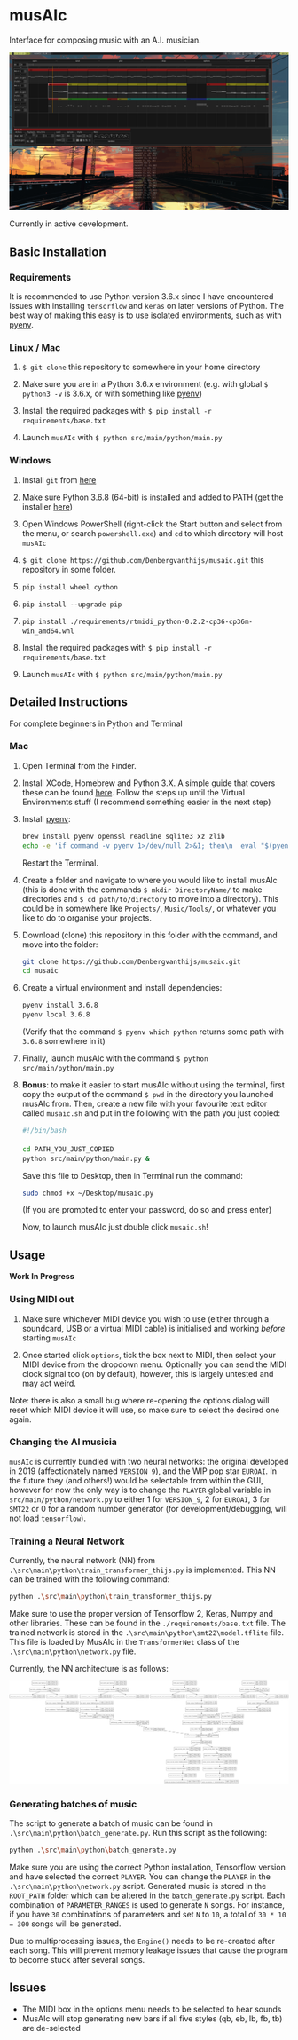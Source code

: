 # musAIc

Interface for composing music with an A.I. musician.

![musAIc 1.0_dev in use](docs/screenshot.png)

Currently in active development.

## Basic Installation

### Requirements

It is recommended to use Python version 3.6.x since I have encountered issues with installing `tensorflow` and `keras` on later versions of Python. The best way of making this easy is to use isolated environments, such as with [pyenv](https://github.com/pyenv/pyenv).

### Linux / Mac

1. `$ git clone` this repository to somewhere in your home directory

2. Make sure you are in a Python 3.6.x environment (e.g. with global `$ python3 -v` is 3.6.x, or with something like [pyenv](https://github.com/pyenv/pyenv))

3. Install the required packages with ```$ pip install -r requirements/base.txt```

4. Launch `musAIc` with ```$ python src/main/python/main.py```

### Windows

1. Install `git` from [here](https://git-scm.com/downloads)

2. Make sure Python 3.6.8 (64-bit) is installed and added to PATH (get the installer [here](https://www.python.org/downloads/release/python-368/))

3. Open Windows PowerShell (right-click the Start button and select from the menu, or search `powershell.exe`) and `cd` to which directory will host `musAIc`

4. `$ git clone https://github.com/Denbergvanthijs/musaic.git` this repository in some folder.

5. `pip install wheel cython`

6. `pip install --upgrade pip`

7. `pip install ./requirements/rtmidi_python-0.2.2-cp36-cp36m-win_amd64.whl`

8. Install the required packages with ```$ pip install -r requirements/base.txt```

9. Launch `musAIc` with ```$ python src/main/python/main.py```

## Detailed Instructions

For complete beginners in Python and Terminal

### Mac

1. Open Terminal from the Finder.

2. Install XCode, Homebrew and Python 3.X. A simple guide that covers these can be found [here](https://installpython3.com/mac/). Follow the steps up until the Virtual Environments stuff (I recommend something easier in the next step)

3. Install [pyenv](https://github.com/pyenv/pyenv):

   ```bash
   brew install pyenv openssl readline sqlite3 xz zlib
   echo -e 'if command -v pyenv 1>/dev/null 2>&1; then\n  eval "$(pyenv init -)"\nfi' >> ~/.bash_profile
   ```

   Restart the Terminal.

4. Create a folder and navigate to where you would like to install musAIc (this is done with the commands `$ mkdir DirectoryName/` to make directories and `$ cd path/to/directory` to move into a directory). This could be in somewhere like `Projects/`, `Music/Tools/`, or whatever you like to do to organise your projects.

5. Download (clone) this repository in this folder with the command, and move into the folder:

   ```bash
   git clone https://github.com/Denbergvanthijs/musaic.git
   cd musaic
   ```

6. Create a virtual environment and install dependencies:

   ```bash
   pyenv install 3.6.8
   pyenv local 3.6.8
   ```

   (Verify that the command `$ pyenv which python` returns some path with `3.6.8` somewhere in it)

7. Finally, launch musAIc with the command `$ python src/main/python/main.py`

8. **Bonus**: to make it easier to start musAIc without using the terminal, first copy the output of the command `$ pwd` in the directory you launched musAIc from. Then, create a new file with your favourite text editor called `musaic.sh` and put in the following with the path you just copied:

   ```bash
   #!/bin/bash
   
   cd PATH_YOU_JUST_COPIED
   python src/main/python/main.py &
   ```

   Save this file to Desktop, then in Terminal run the command:

   ```bash
   sudo chmod +x ~/Desktop/musaic.py
   ```

   (If you are prompted to enter your password, do so and press enter)

   Now, to launch musAIc just double click `musaic.sh`!

## Usage

**Work In Progress**

### Using MIDI out

1. Make sure whichever MIDI device you wish to use (either through a soundcard, USB or a virtual MIDI cable) is initialised and working _before_ starting `musAIc`

2. Once started click `options`, tick the box next to MIDI, then select your MIDI device from the dropdown menu. Optionally you can send the MIDI clock signal too (on by default), however, this is largely untested and may act weird.

Note: there is also a small bug where re-opening the options dialog will reset which MIDI device it will use, so make sure to select the desired one again.

### Changing the AI musicia

`musAIc` is currently bundled with two neural networks: the original developed in 2019 (affectionately named `VERSION 9`), and the WIP pop star `EUROAI`. In the future they (and others!) would be selectable from within the GUI, however for now the only way is to change the `PLAYER` global variable in `src/main/python/network.py` to either 1 for `VERSION_9`, 2 for `EUROAI`, 3 for `SMT22` or 0 for a random number generator (for development/debugging, will not load `tensorflow`).

### Training a Neural Network

Currently, the neural network (NN) from `.\src\main\python\train_transformer_thijs.py` is implemented. This NN can be trained with the following command:

```bash
python .\src\main\python\train_transformer_thijs.py
```

Make sure to use the proper version of Tensorflow 2, Keras, Numpy and other libraries. These can be found in the `./requirements/base.txt` file. The trained network is stored in the `.\src\main\python\smt22\model.tflite` file. This file is loaded by MusAIc in the `TransformerNet` class of the `.\src\main\python\network.py` file.

Currently, the NN architecture is as follows:

![Current NN](src/main/python/smt22/model_thijs.png)

### Generating batches of music

The script to generate a batch of music can be found in `.\src\main\python\batch_generate.py`. Run this script as the following:

```bash
python .\src\main\python\batch_generate.py
```

Make sure you are using the correct Python installation, Tensorflow version and have selected the correct `PLAYER`. You can change the `PLAYER` in the `.\src\main\python\network.py` script. Generated music is stored in the `ROOT_PATH` folder which can be altered in the `batch_generate.py` script. Each combination of `PARAMETER_RANGES` is used to generate `N` songs. For instance, if you have `30` combinations of parameters and set `N` to `10`, a total of `30 * 10 = 300` songs will be generated.

Due to multiprocessing issues, the `Engine()` needs to be re-created after each song. This will prevent memory leakage issues that cause the program to become stuck after several songs.

## Issues

- The MIDI box in the options menu needs to be selected to hear sounds
- MusAIc will stop generating new bars if all five styles (qb, eb, lb, fb, tb) are de-selected
